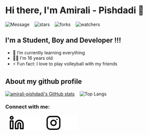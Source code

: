 # Hi there, I'm Amirali - Pishdadi 👋 

![Message](https://img.shields.io/badge/Amirali-Pishdadi-blue)
&nbsp;&nbsp;
![stars](https://img.shields.io/github/stars/amirali-pishdadi/amirali-pishdadi)
&nbsp;&nbsp;
![forks](https://img.shields.io/github/forks/amirali-pishdadi/amirali-pishdadi)
&nbsp;&nbsp;
![watchers](https://img.shields.io/github/watchers/amirali-pishdadi/amirali-pishdadi
)


<!-- 
[![YouTube Channel Subscribers](https://img.shields.io/youtube/channel/subscribers/UCDCHcqyeQgJ-jVSd6VJkbCw?logo=youtube&logoColor=red&style=for-the-badge)][youtube]
[![Website](https://img.shields.io/website?label=codeSTACKr.com&style=for-the-badge&url=https%3A%2F%2Fcodestackr.com)](https://codestackr.com)
[![Twitter Follow](https://img.shields.io/twitter/follow/codeSTACKr?color=1DA1F2&logo=twitter&style=for-the-badge)](https://twitter.com/intent/follow?original_referer=https%3A%2F%2Fgithub.com%2FcodeSTACKr&screen_name=codeSTACKr)

[![Visual Studio Marketplace Rating (Stars)](https://img.shields.io/visual-studio-marketplace/stars/codestackr.codestackr-theme?label=codeSTACKr%20VS%20Code%20Theme&logo=visualstudiocode&logoColor=ff652f&style=for-the-badge)](https://marketplace.visualstudio.com/items?itemName=codestackr.codestackr-theme)
[![Become A VS Code SuperHero](https://img.shields.io/badge/-Become%20A%20VS%20Code%20SuperHero%20%E2%86%92-gray.svg?colorB=ff652f&style=for-the-badge)](https://vsCodeHero.com)
 -->

## I'm a Student, Boy and Developer !!!

- 🌱 I’m currently learning everything
- 👦🏻 I'm 16 years old
- ⚡ Fun fact: I love to play volleyball with my friends

## About my github profile

[![amirali-pishdadi's GitHub stats](https://github-readme-stats.vercel.app/api?username=amirali-pishdadi&show_icons=true&hide=contribs,prs)](https://github.com/anuraghazra/github-readme-stats)
&nbsp;&nbsp;
![Top Langs](https://github-readme-stats.vercel.app/api/top-langs/?username=amirali-pishdadi&layout=compact)

### Connect with me:


&nbsp;&nbsp;
[![website](./img/linkedin-light.svg)](https://linkedin.com/in/amirali-pishdadi#gh-light-mode-only)
[![website](./img/linkedin-dark.svg)](https://linkedin.com/in/amirali-pishdadi#gh-dark-mode-only)
&nbsp;&nbsp;
[![website](./img/instagram-light.svg)](https://instagram.com/ampishdadi#gh-light-mode-only)
[![website](./img/instagram-dark.svg)](https://instagram.com/ampishdadi#gh-dark-mode-only)
